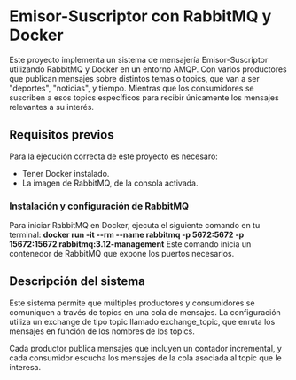 # Emisor-Suscriptor con RabbitMQ y Docker
Este proyecto implementa un sistema de mensajería Emisor-Suscriptor utilizando RabbitMQ y Docker en un entorno AMQP. Con varios productores que publican mensajes sobre distintos temas o topics, que van a ser "deportes", "noticias", y tiempo. Mientras que los consumidores se suscriben a esos topics específicos para recibir únicamente los mensajes relevantes a su interés.

## Requisitos previos 
Para la ejecución correcta de este proyecto es necesaro: 
- Tener Docker instalado.
- La imagen de RabbitMQ, de la consola activada.
### Instalación y configuración de RabbitMQ 
Para iniciar RabbitMQ en Docker, ejecuta el siguiente comando en tu terminal:
**docker run -it --rm --name rabbitmq -p 5672:5672 -p 15672:15672 rabbitmq:3.12-management**
Este comando inicia un contenedor de RabbitMQ que expone los puertos necesarios. 

## Descripción del sistema 
Este sistema permite que múltiples productores y consumidores se comuniquen a través de topics en una cola de mensajes. La configuración utiliza un exchange de tipo topic llamado exchange_topic, que enruta los mensajes en función de los nombres de los topics.

Cada productor publica mensajes que incluyen un contador incremental, y cada consumidor escucha los mensajes de la cola asociada al topic que le interesa.
